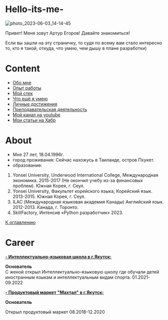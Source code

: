 # Hello-its-me-
![photo_2023-06-03_14-14-45](https://github.com/egorovarturxx/Hello-its-me-/assets/122422490/46418c02-1433-430f-bc55-707bee3ac8f4)

<p>
Привет! Меня зовут Артур Егоров! Давайте знакомиться!
</p>

<p>
Если вы зашли на эту страничку, то судя по всему вам стало интересно то, кто я такой, откуда, что умею, чем дышу в 
плане разработки)
</p>

# Content
- [Обо мне](#about)
- [Опыт работы](#career)
- [Мой стек](#stack)
- [Что ещё я умею](#soft_skills)
- [Личные достижения](#personal-achievements)
- [Преподавательская деятельность](#teaching)
- [Мой канал на youtube](#my-youtube-channel)
- [Мои статьи на Хабр](#my-habr-articles)

# About
- Мне 27 лет, 18.04.1996г.
- город проживания: Сейчас нахожусь в Таиланде, остров Пхукет.
- образование: 
1)	Yonsei University, Underwood International College, Международная экономика. 2015-2017 (Не окончил учебу из-за финансовых проблем). Южная Корея, г. Сеул.
2)	Yonsei University, Факультет корейского языка, Корейский язык. 2013-2015. Южная Корея, г. Сеул. 
3)	ILAC (Международная языковая академия Канады) Английский язык. 2012-2013. Канада, г. Торонто.
4)	SkillFactory, Интенсив «Python разработчик» 2023.


[К оглавлению](#content)

# Career
<a href=https://www.instagram.com/ils_ykt/><b>- Интеллектуально-языковая школа в г.Якутск:</b></a>
<div><b>Основатель</b></div>
 С женой открыл Интеллектуально-языковую школу где обучали детей иностранным языкам и интеллектуальным видам спорта.
 01.2021-09.2022
 
<p>
<a href=https://www.instagram.com/makhtalykt/><b>- Продуктовый маркет "Махтал" в г.Якутск:</b></a>
</p>

  
</p>
<div><b>Основатель</b></div>
<p>

 Открыл продуктовый маркет 
 08.2018-12.2020
</p>
